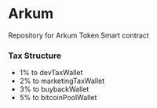 # Arkum
Repository for Arkum Token Smart contract

### Tax Structure
- 1% to devTaxWallet
- 2% to marketingTaxWallet
- 3% to buybackWallet
- 5% to bitcoinPoolWallet
